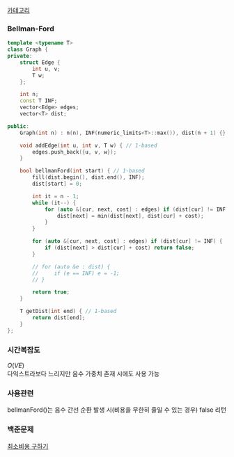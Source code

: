[카테고리](/README.md)
### Bellman-Ford
```cpp
template <typename T>
class Graph {
private:
    struct Edge {
        int u, v;
        T w;
    };

    int n;
    const T INF;
    vector<Edge> edges;
    vector<T> dist;

public:
    Graph(int n) : n(n), INF(numeric_limits<T>::max()), dist(n + 1) {}

    void addEdge(int u, int v, T w) { // 1-based
        edges.push_back({u, v, w});
    }

    bool bellmanFord(int start) { // 1-based
        fill(dist.begin(), dist.end(), INF);
        dist[start] = 0;

        int it = n - 1;
        while (it--) {
            for (auto &[cur, next, cost] : edges) if (dist[cur] != INF) {
                dist[next] = min(dist[next], dist[cur] + cost);
            }
        }

        for (auto &[cur, next, cost] : edges) if (dist[cur] != INF) {
            if (dist[next] > dist[cur] + cost) return false;
        }

        // for (auto &e : dist) {
        //     if (e == INF) e = -1;
        // }

        return true;
    }

    T getDist(int end) { // 1-based
        return dist[end];
    }
};
```
### 시간복잡도 
$O(VE)$   
다익스트라보다 느리지만 음수 가중치 존재 시에도 사용 가능

### 사용관련
bellmanFord()는 음수 간선 순환 발생 시(비용을 무한히 줄일 수 있는 경우) false 리턴   

### 백준문제
[최소비용 구하기](https://www.acmicpc.net/problem/1916)
